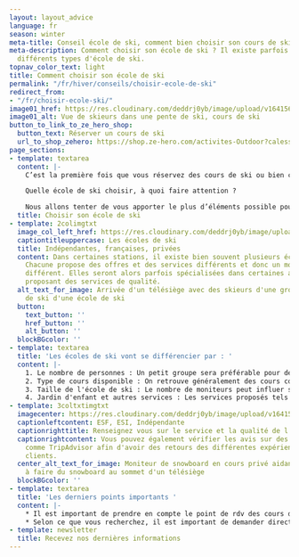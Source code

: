```yaml
---
layout: layout_advice
language: fr
season: winter
meta-title: Conseil école de ski, comment bien choisir son cours de ski ?
meta-description: Comment choisir son école de ski ? Il existe parfois dans une station
  différents types d'école de ski.
topnav_color_text: light
title: Comment choisir son école de ski
permalink: "/fr/hiver/conseils/choisir-ecole-de-ski"
redirect_from:
- "/fr/choisir-ecole-ski/"
image01_href: https://res.cloudinary.com/deddrj0yb/image/upload/v1641568162/website/Conseil%20/toa-heftiba-D_mFA0GZuAs-unsplash_ao9yg7.jpg
image01_alt: Vue de skieurs dans une pente de ski, cours de ski
button_to_link_to_ze_hero_shop:
  button_text: Réserver un cours de ski
  url_to_shop_zehero: https://shop.ze-hero.com/activites-Outdoor?calessonstype=all&catypegenderlistsummer=all&calessonsactivitytype=Ski&start-date=12%2F12%2F2021
page_sections:
- template: textarea
  content: |-
    C’est la première fois que vous réservez des cours de ski ou bien c’est la première fois que vous venez dans une nouvelle station de ski.

    Quelle école de ski choisir, à quoi faire attention ?

    Nous allons tenter de vous apporter le plus d’éléments possible pour vous aider à décider et à comprendre comment bien choisir. Nos experts école de ski sont eux mêmes client d’école ou bien responsables d’école de ski.
  title: Choisir son école de ski
- template: 2colimgtxt
  image_col_left_href: https://res.cloudinary.com/deddrj0yb/image/upload/v1641568162/website/Conseil%20/maarten-duineveld-BWI3aaS-_Ao-unsplash_rkervd.jpg
  captiontitleuppercase: Les écoles de ski
  title: Indépendantes, françaises, privées
  content: Dans certaines stations, il existe bien souvent plusieurs écoles de ski.
    Chacune propose des offres et des services différents et donc un moyen de fonctionnement
    différent. Elles seront alors parfois spécialisées dans certaines activités en
    proposant des services de qualité.
  alt_text_for_image: Arrivée d'un télésiège avec des skieurs d'une groupe de cours
    de ski d'une école de ski
  button:
    text_button: ''
    href_button: ''
    alt_button: ''
  blockBGcolor: ''
- template: textarea
  title: 'Les écoles de ski vont se différencier par : '
  content: |-
    1. Le nombre de personnes : Un petit groupe sera préférable pour des conseils davantage personnalisés
    2. Type de cours disponible : On retrouve généralement des cours collectifs et des leçons privées
    3. Taille de l'école de ski : Le nombre de moniteurs peut influer sur les services proposés
    4. Jardin d'enfant et autres services : Les services proposés tels que le jardin d’enfant pour faciliter l’apprentissage des jeunes
- template: 3coltxtimgtxt
  imagecenter: https://res.cloudinary.com/deddrj0yb/image/upload/v1641568162/website/Conseil%20/lex-valishvili-d0daXphrFlw-unsplash_g9engo.jpg
  captionleftcontent: ESF, ESI, Indépendante
  captionrighttitle: Renseignez vous sur le service et la qualité de l'école de ski
  captionrightcontent: Vous pouvez également vérifier les avis sur des plateformes
    comme TripAdvisor afin d'avoir des retours des différentes expériences des précédents
    clients.
  center_alt_text_for_image: Moniteur de snowboard en cours privé aidant en enfant
    à faire du snowboard au sommet d'un télésiège
  blockBGcolor: ''
- template: textarea
  title: 'Les derniers points importants '
  content: |-
    * Il est important de prendre en compte le point de rdv des cours de ski. Surtout si vous avez des enfants.
    * Selon ce que vous recherchez, il est important de demander directement vos spécificités. Si vous souhaitez visiter le domaine skiable, apprendre le freestyle, sortir en hors-piste, l’école de ski aura à disposition des moniteurs spécifiques.
- template: newsletter
  title: Recevez nos dernières informations
---
```

